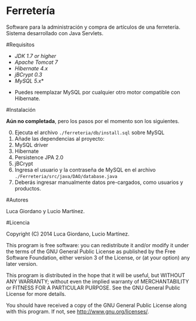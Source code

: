 Ferretería
==========

Software para la administración y compra de artículos de una ferretería.  
Sistema desarrollado con Java Servlets.

#Requisitos

 - *JDK 1.7 or higher*
 - *Apache Tomcat 7*
 - *Hibernate 4.x*
 - *jBCrypt 0.3*
 - *MySQL 5.x**

* Puedes reemplazar MySQL por cualquier otro motor compatible con Hibernate.

#Instalación

**Aún no completada**, pero los pasos por el momento son los siguientes.

 0. Ejecuta el archivo `./ferreteria/db/install.sql` sobre MySQL
 1. Añade las dependencias al proyecto:
   1. MySQL driver
   2. Hibernate
   4. Persistence JPA 2.0
   3. jBCrypt
 2. Ingresa el usuario y la contraseña de MySQL en el archivo `./Ferreteria/src/java/DAO/database.java`
 3. Deberás ingresar manualmente datos pre-cargados, como usuarios y productos.

#Autores

Luca Giordano y Lucio Martínez.

#Licencia

Copyright (C) 2014 Luca Giordano, Lucio Martínez.

This program is free software: you can redistribute it and/or modify
it under the terms of the GNU General Public License as published by
the Free Software Foundation, either version 3 of the License, or
(at your option) any later version.

This program is distributed in the hope that it will be useful,
but WITHOUT ANY WARRANTY; without even the implied warranty of
MERCHANTABILITY or FITNESS FOR A PARTICULAR PURPOSE.  See the
GNU General Public License for more details.

You should have received a copy of the GNU General Public License
along with this program.  If not, see <http://www.gnu.org/licenses/>.
